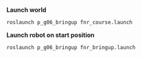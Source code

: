 **Launch world**

    roslaunch p_g06_bringup fnr_course.launch 

**Launch robot on start position**

    roslaunch p_g06_bringup fnr_bringup.launch 